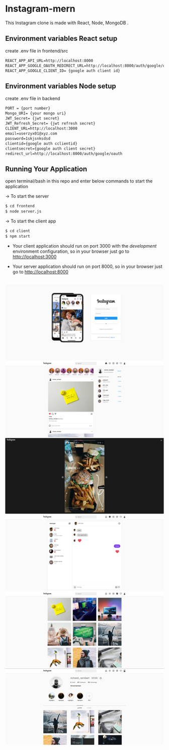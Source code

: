 ﻿# Instagram-mern
This Instagram clone is made with React, Node, MongoDB .



## Environment variables React setup 
create .env file in frontend/src
```
REACT_APP_API_URL=http://localhost:8000
REACT_APP_GOOGLE_OAUTH_REDIRECT_URL=http://localhost:8000/auth/google/oauth
REACT_APP_GOOGLE_CLIENT_ID= {google auth client id}

```
## Environment variables Node setup 
create .env file in backend
```
PORT = {port number}
Mongo_URI= {your mongo uri}
JWT_Secret= {jwt secret}
JWT_Refresh_Secret= {jwt refresh secret}
CLIENT_URL=http://localhost:3000
email=userzyx01@xyz.com
password=1skjsnksdsd
clientid={google auth cclientid}
clientsecret={google auth client secret}
redirect_url=http://localhost:8000/auth/google/oauth

```


## Running Your Application

open terminal/bash in this repo and enter below commands to start the application

&#8594; To start the server
```bash
$ cd frontend
$ node server.js
```

&#8594; To start the client app
```bash
$ cd client
$ npm start
```
* Your client application should run on port 3000 with the *development* environment configuration, so in your browser just go to [http://localhost:3000](http://localhost:3000)

* Your server application should run on port 8000, so in your browser just go to [http://localhost:8000](http://localhost:3000)

<br>

<img src="./images/login.png">
<img src="./images/home.png">
<img src="./images/story.png">
<img src="./images/chat.png">
<img src="./images/explore.png">
<img src="./images/profile.png">
